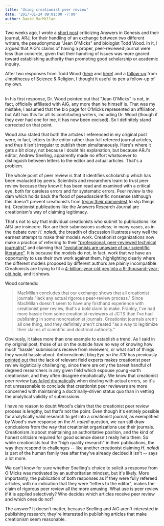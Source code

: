 ```yaml
---
title: 'Using creationist peer review'
date: '2017-01-24 09:01:00 -7:00'
author: David MacMillan
---
```


Two weeks ago, I wrote a [short post](https://pandasthumb.org/archives/2017/01/Creationist_Peer-Review.html) criticizing Answers in Genesis and their journal, ARJ, for their handling of an exchange between two different writers, the pseudonymous "Jean O'Micks" and biologist Todd Wood. In it, I argued that AiG's claims of having a proper, peer-reviewed journal were less than concrete, given that their handling of issues was more geared toward establishing authority than promoting good scholarship or academic inquiry.

After two responses from Todd Wood ([here](http://toddcwood.blogspot.com/2017/01/defending-creationism.html) and [here](http://toddcwood.blogspot.com/2017/01/heaven-help-us-be-humble.html)) and a [follow-up](http://scienceandcreation.blogspot.com/2017/01/david-macmillan-on-homo-naledi-ken-ham.html) from Jimpithecus of Science & Religion, I thought it useful to pen a follow-up of my own.
<!--more-->
<br />
In his first response, Dr. Wood pointed out that "Jean O'Micks" is not, in fact, officially affiliated with AiG, any more than he himself is. That was my mistake; I assumed that the bio page for O'Micks represented an affiliation, but AiG has this for all its contributing writers, including Dr. Wood (though if they ever had one for me, it has now been excised). So I definitely stand corrected on that point.

Wood also stated that both the articles I referenced in my original post were, in fact, letters to the editor rather than full refereed journal articles, and thus it isn't irregular to publish them simultaneously. Here's where it gets a bit dicey, not because I doubt his explanation, but because ARJ's editor, Andrew Snelling, apparently made no effort whatsoever to distinguish between letters to the editor and actual articles. That's a problem.

The whole point of peer review is that it identifies scholarship which has been evaluated by peers. Scientists and researchers learn to trust peer review because they know it has been read and examined with a critical eye, both for careless errors and for systematic errors. Peer review is the dam which holds back the flood of pseudoscientific nonsense (although this doesn't prevent creationists from [trying their damnedest](https://ncse.com/library-resource/creationism-slips-into-peer-reviewed-journal) to slip things in). Creationist publications like the Answers Research Journal are creationism's way of claiming legitimacy.

That's not to say that individual creationists who submit to publications like ARJ are insincere. Nor are their submissions useless; in many cases, as in the debate over *H. naledi*, the breadth of discussion illustrates very well the earnest attempt to make their models work. Creationist organizations now make a practice of referring to their ["professional, peer-reviewed technical journal(s)"](https://answersingenesis.org/blogs/ken-ham/2013/07/08/the-latest-creation-research/) and claiming that ["evolutionists are unaware of our scientific literature"](https://answersingenesis.org/natural-selection/speciation/why-dont-more-people-accept-the-young-earth-view-of-speciation/). It is because the models do not, in fact, work that we have an opportunity to use their own work against them, highlighting clearly where the different models proposed by different authors are plainly incompatible. Creationists are trying to fit a [4-billion-year-old peg into a 6-thousand-year-old hole](https://pandasthumb.org/archives/2017/01/rewriting-history.html), and it shows.

Wood contends:

>MacMillan concludes that our exchange shows that all creationist journals "lack any actual rigorous peer-review process." Since MacMillan doesn't seem to have any firsthand experience with creationist peer review, that's a bold claim to make. Frankly, I've had more hassle from some creationist reviewers at JCTS than I've had publishing in some noncreationist journals. Creationist journals aren't all one thing, and they definitely aren't created "as a way to legitimize their claims of scientific and doctrinal authority."

Obviously, it takes more than one example to establish a trend. As I said in my original post, those of us on the outside have no way of knowing how much "hassle" submissions receive from reviewers, or what sort of things they would hassle about. Anticreationist blog *Eye on the ICR* has previously [pointed out](https://eyeonicr.wordpress.com/2014/07/08/creationist-peer-review/) that the lack of relevant field experts makes creationist peer review logistically challenging, since there are only the barest handful of degreed researchers in any given field which espouse young-earth creationism, and they often disagree emphatically. We know that creationist peer review [has failed dramatically](https://eyeonicr.wordpress.com/2013/12/13/nathaniel-jeansons-null-hypothesis/) when dealing with actual errors, so it's not unreasonable to conclude that creationist peer reviewers are more concerned with maintaining a doctrinally-driven status quo than in vetting the analytical validity of submissions.

I have no reason to doubt Wood's claim that the creationist peer review process is lengthy, but that's not the point. Even though it's entirely possible for analytically valid research to get into a creationist journal, as exemplified by Wood's own response on the *H. naledi* question, we can still draw conclusions from the way that creationist organizations use their journals. Creationism *is* about maintaining an authoritative position, and the kind of honest criticism required for good science doesn't really help them. So while creationists tout the "high quality research" in their publications, the way they respond to challenges -- like another creationist claiming *H. naledi* is part of the human family tree after they've already decided it isn't -- says a lot more.

We can't know for sure whether Snelling's choice to solicit a response from O'Micks was motivated by an authoritarian mindset, but it's likely. More importantly, the publication of both responses as if they were fully refereed articles, with no indication that they were "letters to the editor", makes the claim of rigorous peer review all the more amusing. What use is peer review if it is applied selectively? Who decides which articles receive peer review and which ones do not?

The answer? It doesn't matter, because Snelling and AiG aren't interested in publishing research; they're interested in publishing articles that make creationism seem reasonable.
